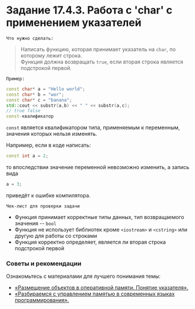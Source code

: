 # Задание 17.4.3. Работа с 'char' с применением указателей

`Что нужно сделать:`
> Написать функцию, которая принимает указатель на `char`, по которому лежит строка. <br>
Функция должна возвращать `true`, если вторая строка является подстрокой первой. 

`Пример:`
```c++
const char* a = "Hello world";
const char* b = "wor";
const char* c = "banana";
std::cout << substr(a,b) << " " << substr(a,c);
// true false
const-квалификатор

```

`const` является квалификатором типа, применяемым к переменным, значения которых нельзя изменять.

Например, если в коде написать:
```c++
const int a = 2;
```
то впоследствии значение переменной невозможно изменить, а запись вида
```c++
a = 3;
``````
приведёт к ошибке компилятора.

`Чек-лист для проверки задачи`

* Функция принимает корректные типы данных, тип возвращаемого значения -- `bool`
* Функция не использует библиотек кроме `<iostream>` и `<cstring>` или другую для работы со строками
* Функция корректно определяет, является ли вторая строка подстрокой первой


### Советы и рекомендации
Ознакомьтесь с материалами для лучшего понимания темы:

* <a href="https://www.rsdn.org/article/cpp/ObjectsAndPointers.xml">
    «Размещение объектов в оперативной памяти. Понятие указателя».</a>
* <a href="https://habr.com/ru/articles/489360/">
    «Разбираемся с управлением памятью в современных языках программирования».</a>